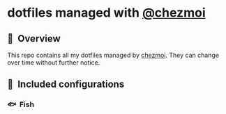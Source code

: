 # dotfiles managed with [@chezmoi](https://github.com/twpayne/chezmoi)

## :book:&nbsp; Overview

This repo contains all my dotfiles managed by [chezmoi](https://github.com/twpayne/chezmoi).
They can change over time without further notice.

## :file_folder:&nbsp; Included configurations

### :fish:&nbsp; Fish
